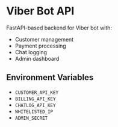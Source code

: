 # Viber Bot API

FastAPI-based backend for Viber bot with:
- Customer management
- Payment processing
- Chat logging
- Admin dashboard

## Environment Variables
- `CUSTOMER_API_KEY`
- `BILLING_API_KEY`
- `CHATLOG_API_KEY`
- `WHITELISTED_IP`
- `ADMIN_SECRET`
